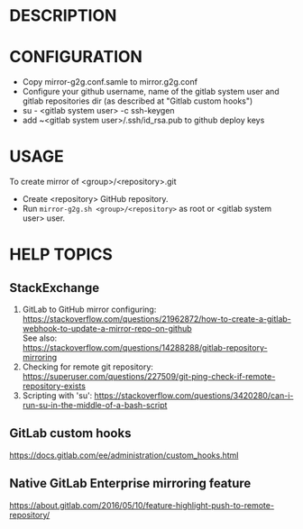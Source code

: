 # DESCRIPTION


# CONFIGURATION
* Copy mirror-g2g.conf.samle to mirror.g2g.conf
* Configure your github username, name of the gitlab system user and gitlab repositories dir (as described at "Gitlab custom hooks")
* su - \<gitlab system user> -c ssh-keygen
* add ~\<gitlab system user>/.ssh/id_rsa.pub to github deploy keys

# USAGE
To create mirror of \<group>/\<repository>.git
* Create \<repository> GitHub repository.
* Run `mirror-g2g.sh <group>/<repository>` as root or \<gitlab system user> user.

# HELP TOPICS
## StackExchange
1. GitLab to GitHub mirror configuring: https://stackoverflow.com/questions/21962872/how-to-create-a-gitlab-webhook-to-update-a-mirror-repo-on-github  
	See also:  
		https://stackoverflow.com/questions/14288288/gitlab-repository-mirroring
2. Checking for remote git repository: https://superuser.com/questions/227509/git-ping-check-if-remote-repository-exists
3. Scripting with 'su': https://stackoverflow.com/questions/3420280/can-i-run-su-in-the-middle-of-a-bash-script

## GitLab custom hooks
https://docs.gitlab.com/ee/administration/custom_hooks.html

## Native GitLab Enterprise mirroring feature
https://about.gitlab.com/2016/05/10/feature-highlight-push-to-remote-repository/
